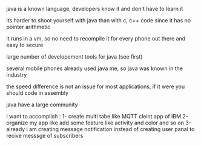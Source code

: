 java is a known language, developers know it and don't have to learn it

its harder to shoot yourself with java than with c, c++ code since it has no pointer arithmetic

it runs in a vm, so no need to recompile it for every phone out there and easy to secure

large number of developement tools for java (see first)

several mobile phones already used java me, so java was known in the industry

the speed difference is not an issue for most applications, if it were you should code in assembly

java have a large community

i want to accomplish :
1- create multi tabe like MQTT cleint app of IBM
2-organize my app like add some feature like activity and color and so on
3-already i am creating message notification instead of creating user panal to recive messsge of subscribers
